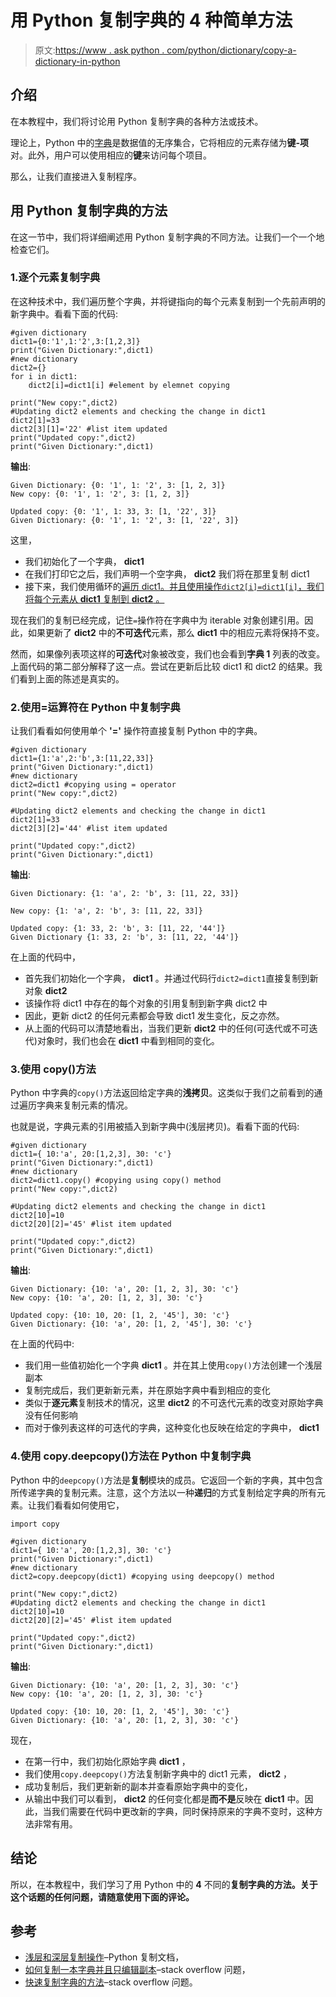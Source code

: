 # 用 Python 复制字典的 4 种简单方法

> 原文:[https://www . ask python . com/python/dictionary/copy-a-dictionary-in-python](https://www.askpython.com/python/dictionary/copy-a-dictionary-in-python)

## 介绍

在本教程中，我们将讨论用 Python 复制字典的各种方法或技术。

理论上，Python 中的[字典](https://www.askpython.com/python/dictionary/python-dictionary-dict-tutorial)是数据值的无序集合，它将相应的元素存储为**键-项**对。此外，用户可以使用相应的**键**来访问每个项目。

那么，让我们直接进入复制程序。

## 用 Python 复制字典的方法

在这一节中，我们将详细阐述用 Python 复制字典的不同方法。让我们一个一个地检查它们。

### 1.逐个元素复制字典

在这种技术中，我们遍历整个字典，并将键指向的每个元素复制到一个先前声明的新字典中。看看下面的代码:

```
#given dictionary
dict1={0:'1',1:'2',3:[1,2,3]}
print("Given Dictionary:",dict1)
#new dictionary
dict2={}
for i in dict1:
    dict2[i]=dict1[i] #element by elemnet copying

print("New copy:",dict2)
#Updating dict2 elements and checking the change in dict1
dict2[1]=33
dict2[3][1]='22' #list item updated
print("Updated copy:",dict2)
print("Given Dictionary:",dict1)

```

**输出**:

```
Given Dictionary: {0: '1', 1: '2', 3: [1, 2, 3]}
New copy: {0: '1', 1: '2', 3: [1, 2, 3]}

Updated copy: {0: '1', 1: 33, 3: [1, '22', 3]}
Given Dictionary: {0: '1', 1: '2', 3: [1, '22', 3]}

```

这里，

*   我们初始化了一个字典， **dict1**
*   在我们打印它之后，我们声明一个空字典， **dict2** 我们将在那里复制 dict1
*   接下来，我们使用循环的[遍历 dict1。并且使用操作`dict2[i]=dict1[i]`，我们将每个元素从 **dict1** 复制到 **dict2** 。](https://www.askpython.com/python/python-for-loop)

现在我们的复制已经完成，记住`=`操作符在字典中为 iterable 对象创建引用。因此，如果更新了 **dict2** 中的**不可迭代**元素，那么 **dict1** 中的相应元素将保持不变。

然而，如果像列表项这样的**可迭代**对象被改变，我们也会看到**字典 1** 列表的改变。上面代码的第二部分解释了这一点。尝试在更新后比较 dict1 和 dict2 的结果。我们看到上面的陈述是真实的。

### 2.使用=运算符在 Python 中复制字典

让我们看看如何使用单个 **'='** 操作符直接复制 Python 中的字典。

```
#given dictionary
dict1={1:'a',2:'b',3:[11,22,33]}
print("Given Dictionary:",dict1)
#new dictionary
dict2=dict1 #copying using = operator
print("New copy:",dict2)

#Updating dict2 elements and checking the change in dict1
dict2[1]=33
dict2[3][2]='44' #list item updated

print("Updated copy:",dict2)
print("Given Dictionary:",dict1)

```

**输出**:

```
Given Dictionary: {1: 'a', 2: 'b', 3: [11, 22, 33]}

New copy: {1: 'a', 2: 'b', 3: [11, 22, 33]}

Updated copy: {1: 33, 2: 'b', 3: [11, 22, '44']}
Given Dictionary {1: 33, 2: 'b', 3: [11, 22, '44']}

```

在上面的代码中，

*   首先我们初始化一个字典， **dict1** 。并通过代码行`dict2=dict1`直接复制到新对象 **dict2**
*   该操作将 dict1 中存在的每个对象的引用复制到新字典 dict2 中
*   因此，更新 dict2 的任何元素都会导致 dict1 发生变化，反之亦然。
*   从上面的代码可以清楚地看出，当我们更新 **dict2** 中的任何(可迭代或不可迭代)对象时，我们也会在 **dict1** 中看到相同的变化。

### 3.使用 copy()方法

Python 中字典的`copy()`方法返回给定字典的**浅拷贝**。这类似于我们之前看到的通过遍历字典来复制元素的情况。

也就是说，字典元素的引用被插入到新字典中(浅层拷贝)。看看下面的代码:

```
#given dictionary
dict1={ 10:'a', 20:[1,2,3], 30: 'c'}
print("Given Dictionary:",dict1)
#new dictionary
dict2=dict1.copy() #copying using copy() method
print("New copy:",dict2)

#Updating dict2 elements and checking the change in dict1
dict2[10]=10
dict2[20][2]='45' #list item updated

print("Updated copy:",dict2)
print("Given Dictionary:",dict1)

```

**输出**:

```
Given Dictionary: {10: 'a', 20: [1, 2, 3], 30: 'c'}
New copy: {10: 'a', 20: [1, 2, 3], 30: 'c'}

Updated copy: {10: 10, 20: [1, 2, '45'], 30: 'c'}
Given Dictionary: {10: 'a', 20: [1, 2, '45'], 30: 'c'}

```

在上面的代码中:

*   我们用一些值初始化一个字典 **dict1** 。并在其上使用`copy()`方法创建一个浅层副本
*   复制完成后，我们更新新元素，并在原始字典中看到相应的变化
*   类似于**逐元素**复制技术的情况，这里 **dict2** 的不可迭代元素的改变对原始字典没有任何影响
*   而对于像列表这样的可迭代的字典，这种变化也反映在给定的字典中， **dict1**

### 4.使用 copy.deepcopy()方法在 Python 中复制字典

Python 中的`deepcopy()`方法是**复制**模块的成员。它返回一个新的字典，其中包含所传递字典的复制元素。注意，这个方法以一种**递归**的方式复制给定字典的所有元素。让我们看看如何使用它，

```
import copy

#given dictionary
dict1={ 10:'a', 20:[1,2,3], 30: 'c'}
print("Given Dictionary:",dict1)
#new dictionary
dict2=copy.deepcopy(dict1) #copying using deepcopy() method

print("New copy:",dict2)
#Updating dict2 elements and checking the change in dict1
dict2[10]=10
dict2[20][2]='45' #list item updated

print("Updated copy:",dict2)
print("Given Dictionary:",dict1)

```

**输出**:

```
Given Dictionary: {10: 'a', 20: [1, 2, 3], 30: 'c'}
New copy: {10: 'a', 20: [1, 2, 3], 30: 'c'}

Updated copy: {10: 10, 20: [1, 2, '45'], 30: 'c'}
Given Dictionary: {10: 'a', 20: [1, 2, 3], 30: 'c'}

```

现在，

*   在第一行中，我们初始化原始字典 **dict1** ，
*   我们使用`copy.deepcopy()`方法复制新字典中的 dict1 元素， **dict2** ，
*   成功复制后，我们更新新的副本并查看原始字典中的变化，
*   从输出中我们可以看到， **dict2** 的任何变化都是**而不是**反映在 **dict1** 中。因此，当我们需要在代码中更改新的字典，同时保持原来的字典不变时，这种方法非常有用。

## 结论

所以，在本教程中，我们学习了用 Python 中的 **4** 不同的**复制字典的方法。关于这个话题的任何问题，请随意使用下面的评论。**

## 参考

*   [浅层和深层复制操作](https://docs.python.org/3/library/copy.html)–Python 复制文档，
*   [如何复制一本字典并且只编辑副本](https://stackoverflow.com/questions/2465921/how-to-copy-a-dictionary-and-only-edit-the-copy)–stack overflow 问题，
*   [快速复制字典的方法](https://stackoverflow.com/questions/5861498/fast-way-to-copy-dictionary-in-python)–stack overflow 问题。